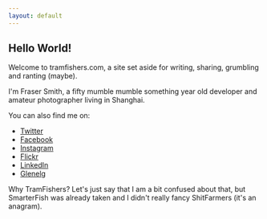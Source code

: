 ```yaml
---
layout: default
---
```


## Hello World!

Welcome to tramfishers.com, a site set aside for writing, sharing, grumbling and ranting (maybe).

I'm Fraser Smith, a fifty mumble mumble something year old developer and amateur photographer living in Shanghai.

You can also find me on:

- [Twitter](https://twitter.com/frassmith)
- [Facebook](https://facebook.com/fras.smith)
- [Instagram](https://instagram.com/frassmith)
- [Flickr](https://flickr.com/frasshanghai)
- [LinkedIn](https://linkedin.com/in/frassmith)
- [Glenelg](https://glenelg.net)

Why TramFishers? Let's just say that I am a bit confused about that, but SmarterFish was already taken and I didn't really fancy ShitFarmers (it's an anagram).